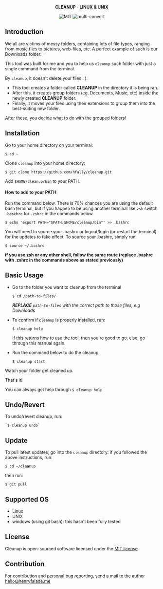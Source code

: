 <p align="center">
    <strong>
        CLEANUP - LINUX & UNIX
    </strong>
</p>

<p align="center">
    <img alt="MIT" src="https://img.shields.io/badge/license-MIT-green.svg">
    <img alt="multi-convert" src="https://img.shields.io/badge/Image-Active-green.svg">
</p>


## Introduction
We all are victims of messy folders, containing lots of file types, ranging from music files to pictures, web-files, etc. A perfect example of such is our Downloads folder.

This tool was built for me and you to help us `cleanup` such folder with just a single command from the terminal.

By `cleanup`, it doesn't delete your files : ).

- This tool creates a folder called **CLEANUP** in the directory it is being ran.
- After this, it creates group folders (eg. Documents, Music, etc)
inside the newly created **CLEANUP** folder.
- Finally, it moves your files using their extensions to group them into
the best-suiting new folder.

After these, you decide what to do with the grouped folders!

## Installation
Go to your home directory on your terminal:

`$ cd ~`

Clone `cleanup` into your home directory:

`$ git clone https://github.com/hfally/cleanup.git`

Add `$HOME/cleanup/bin` to your PATH.

#### How to add to your PATH
Run the command below. There is 70% chances you are using the default bash terminal, but if you happen to be using
another terminal like `zsh` switch `.baschrc` for `.zshrc` in the commands below.

`$ echo 'export PATH="$PATH:$HOME/cleanup/bin"' >> .bashrc`

You will need to source your .bashrc or logout/login (or restart the terminal) for the updates to take effect. 
To source your .bashrc, simply run:

`$ source ~/.bashrc`

**if you use zsh or any other shell, follow the same route (replace .bashrc with .zshrc in the commands above as stated previously)**

## Basic Usage
* Go to the folder you want to cleanup from the terminal

    `$ cd /path-to-files/` 
    
    ***REPLACE** `path-to-files` with the correct path to those files, e.g Downloads*

* To confirm if `cleanup` is properly installed, run:

    `$ cleanup help`
    
    If this returns how to use the tool, then you're good to go, else, go through this manual again.

* Run the command below to do the cleanup

    `$ cleanup start`

Watch your folder get cleaned up.

That's it! 

You can always get help through `$ cleanup help`

## Undo/Revert
To undo/revert cleanup, run:

    `$ cleanup undo`

## Update
To pull latest updates, go into the `cleanup` directory: if you followed the above instructions, run:

`$ cd ~/cleanup`

then run:

`$ git pull`
    
## Supported OS
- Linux
- UNIX
- windows (using git bash): this hasn't been fully tested

## License

Cleanup is open-sourced software licensed under the [MIT license](http://opensource.org/licenses/MIT)

## Contribution
For contribution and personal bug reporting, send a mail to the author <a href='mailto:tofex4eva@yahoo.com'>hello@henryfalade.me</a>
